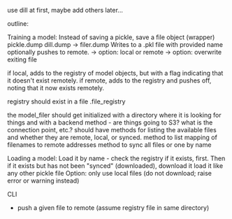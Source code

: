 use dill at first, maybe add others later...

outline:

Training a model:
Instead of saving a pickle, save a file object (wrapper)
pickle.dump  dill.dump  -> filer.dump
Writes to a .pkl file with provided name
optionally pushes to remote.
-> option: local or remote
-> option: overwrite exiting file

if local, adds to the registry of model objects, but with a flag indicating that it doesn't exist remotely.
if remote, adds to the registry and pushes off, noting that it now exists remotely.

registry should exist in a file .file_registry

the model_filer should get initialized with a directory where it is looking for things
and with a backend method - are things going to S3?  what is the connection point, etc.?
should have methods for listing the available files and whether they are remote, local, or synced.
method to list mapping of filenames to remote addresses
method to sync all files or one by name

Loading a model:
Load it by name - check the registry if it exists, first.
Then if it exists but has not been "synced" (downloaded), download it
load it like any other pickle file
Option: only use local files (do not download; raise error or warning instead)

CLI
- push a given file to remote (assume registry file in same directory)

